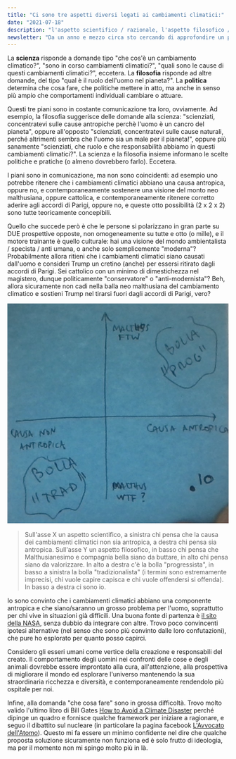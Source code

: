 ```yaml
---
title: "Ci sono tre aspetti diversi legati ai cambiamenti climatici:"
date: "2021-07-18"
description: "l'aspetto scientifico / razionale, l'aspetto filosofico / antropologico, e quello politico / pratico."
newsletter: "Da un anno e mezzo circa sto cercando di approfondire un po' il tema dell'ambiente: cambiamenti climatici, fonti energetiche, inquinamento, eccetera. Con risultati e impegno variabile, e trascurando il tema negli ultimi mesi. Provo a riprendere il filo del discorso, ripartendo dall'inizio."
---
```


La **scienza** risponde a domande tipo "che cos'è un cambiamento climatico?", "sono in corso cambiamenti climatici?", "quali sono le cause di questi cambiamenti climatici?", eccetera. La **filosofia** risponde ad altre domande, del tipo "qual è il ruolo dell'uomo nel pianeta?". La **politica** determina che cosa fare, che politiche mettere in atto, ma anche in senso più ampio che comportamenti individuali cambiare o attuare.

Questi tre piani sono in costante comunicazione tra loro, ovviamente. Ad esempio, la filosofia suggerisce delle domande alla scienza: "scienziati, concentratevi sulle cause antropiche perchè l'uomo è un cancro del pianeta", oppure all'opposto "scienziati, concentratevi sulle cause naturali, perché altrimenti sembra che l'uomo sia un male per il pianeta!", oppure più sanamente "scienziati, che ruolo e che responsabilità abbiamo in questi cambiamenti climatici?". La scienza e la filosofia insieme informano le scelte politiche e pratiche (o almeno dovrebbero farlo). Eccetera.

I piani sono in comunicazione, ma non sono coincidenti: ad esempio uno potrebbe ritenere che i cambiamenti climatici abbiano una causa antropica, oppure no, e contemporaneamente sostenere una visione del monto neo malthusiana, oppure cattolica, e contemporaneamente ritenere corretto aderire agli accordi di Parigi, oppure no, e queste otto possibilità (2 x 2 x 2) sono tutte teoricamente concepibili.

Quello che succede però è che le persone si polarizzano in gran parte su DUE prospettive opposte, non omogeneamente su tutte e otto (o mille), e il motore trainante è quello culturale: hai una visione del mondo ambientalista / specista / anti umana, o anche solo semplicemente "moderna"? Probabilmente allora ritieni che i cambiamenti climatici siano causati dall'uomo e consideri Trump un cretino (anche) per essersi ritirato dagli accordi di Parigi. Sei cattolico con un minimo di dimestichezza nel magistero, dunque politicamente "conservatore" o "anti-modernista"? Beh, allora sicuramente non cadi nella balla neo malthusiana del cambiamento climatico e sostieni Trump nel tirarsi fuori dagli accordi di Parigi, vero?

![Le bolle "progressiste" e "tradizionaliste" sul clima, e io](./pic.jpg)

> Sull'asse X un aspetto scientifico, a sinistra chi pensa che la causa dei cambiamenti climatici non sia antropica, a destra chi pensa sia antropica. Sull'asse Y un aspetto filosofico, in basso chi pensa che Malthusianesimo e compagnia bella siano da buttare, in alto chi pensa siano da valorizzare. In alto a destra c'è la bolla "progressista", in basso a sinistra la bolla "tradizionalista" (i termini sono estremamente imprecisi, chi vuole capire capisca e chi vuole offendersi si offenda). In basso a destra ci sono io.

Io sono convinto che i cambiamenti climatici abbiano una componente antropica e che siano/saranno un grosso problema per l'uomo, soprattutto per chi vive in situazioni già difficili. Una buona fonte di partenza è [il sito della NASA](https://climate.nasa.gov/evidence/), senza dubbio da integrare con altre. Trovo poco convincenti ipotesi alternative (nel senso che sono più convinto dalle loro confutazioni), che pure ho esplorato per quanto posso capirci.

Considero gli esseri umani come vertice della creazione e responsabili del creato. Il comportamento degli uomini nei confronti delle cose e degli animali dovrebbe essere improntato alla cura, all'attenzione, alla prospettiva di migliorare il mondo ed esplorare l'universo mantenendo la sua straordinaria ricchezza e diversità, e contemporaneamente rendendolo più ospitale per noi.

Infine, alla domanda "che cosa fare" sono in grossa difficoltà. Trovo molto valido l'ultimo libro di Bill Gates [How to Avoid a Climate Disaster](https://g.co/kgs/DQrXXt) perché dipinge un quadro e fornisce qualche framework per iniziare a ragionare, e seguo il dibattito sul nucleare (in particolare la pagina facebook [L'Avvocato dell'Atomo](https://www.facebook.com/AvvocatoAtomico)). Questo mi fa essere un minimo confidente nel dire che qualche proposta soluzione sicuramente non funziona ed è solo frutto di ideologia, ma per il momento non mi spingo molto più in là.

